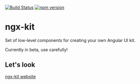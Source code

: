 [![Build Status](https://travis-ci.org/ngx-kit/ngx-kit.svg?branch=master)](https://travis-ci.org/ngx-kit/ngx-kit)
[![npm version](https://badge.fury.io/js/%40ngx-kit%2Fcore.svg)](https://www.npmjs.com/@ngx-kit/core)

# ngx-kit

Set of low-level components for creating your own Angular UI kit.

Currently in beta, use carefully!

## Let's look

[ngx-kit website](https://ngx-kit.com)
